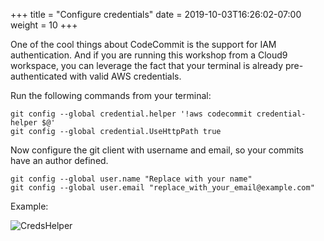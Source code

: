 +++
title = "Configure credentials"
date = 2019-10-03T16:26:02-07:00
weight = 10
+++

One of the cool things about CodeCommit is the support for IAM authentication. And if you are running this workshop from a Cloud9 workspace, you can leverage the fact that your terminal is already pre-authenticated with valid AWS credentials.

Run the following commands from your terminal: 

```
git config --global credential.helper '!aws codecommit credential-helper $@'
git config --global credential.UseHttpPath true
```

Now configure the git client with username and email, so your commits have an author defined.

```
git config --global user.name "Replace with your name"
git config --global user.email "replace_with_your_email@example.com"
```

Example:

![CredsHelper](/images/java/chapter4/credhelper/cred-helper.png)